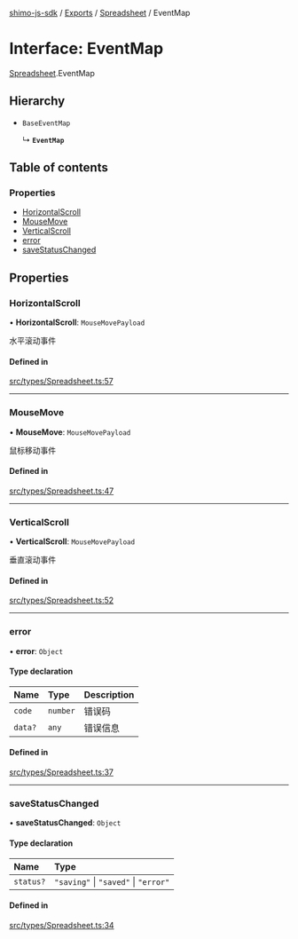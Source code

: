 [shimo-js-sdk](../README.md) / [Exports](../modules.md) / [Spreadsheet](../modules/Spreadsheet.md) / EventMap

# Interface: EventMap

[Spreadsheet](../modules/Spreadsheet.md).EventMap

## Hierarchy

- `BaseEventMap`

  ↳ **`EventMap`**

## Table of contents

### Properties

- [HorizontalScroll](Spreadsheet.EventMap.md#horizontalscroll)
- [MouseMove](Spreadsheet.EventMap.md#mousemove)
- [VerticalScroll](Spreadsheet.EventMap.md#verticalscroll)
- [error](Spreadsheet.EventMap.md#error)
- [saveStatusChanged](Spreadsheet.EventMap.md#savestatuschanged)

## Properties

### HorizontalScroll

• **HorizontalScroll**: `MouseMovePayload`

水平滚动事件

#### Defined in

[src/types/Spreadsheet.ts:57](https://github.com/shimohq/shimo-js-sdk/blob/41c12ea/src/types/Spreadsheet.ts#L57)

___

### MouseMove

• **MouseMove**: `MouseMovePayload`

鼠标移动事件

#### Defined in

[src/types/Spreadsheet.ts:47](https://github.com/shimohq/shimo-js-sdk/blob/41c12ea/src/types/Spreadsheet.ts#L47)

___

### VerticalScroll

• **VerticalScroll**: `MouseMovePayload`

垂直滚动事件

#### Defined in

[src/types/Spreadsheet.ts:52](https://github.com/shimohq/shimo-js-sdk/blob/41c12ea/src/types/Spreadsheet.ts#L52)

___

### error

• **error**: `Object`

#### Type declaration

| Name | Type | Description |
| :------ | :------ | :------ |
| `code` | `number` | 错误码 |
| `data?` | `any` | 错误信息 |

#### Defined in

[src/types/Spreadsheet.ts:37](https://github.com/shimohq/shimo-js-sdk/blob/41c12ea/src/types/Spreadsheet.ts#L37)

___

### saveStatusChanged

• **saveStatusChanged**: `Object`

#### Type declaration

| Name | Type |
| :------ | :------ |
| `status?` | ``"saving"`` \| ``"saved"`` \| ``"error"`` |

#### Defined in

[src/types/Spreadsheet.ts:34](https://github.com/shimohq/shimo-js-sdk/blob/41c12ea/src/types/Spreadsheet.ts#L34)
